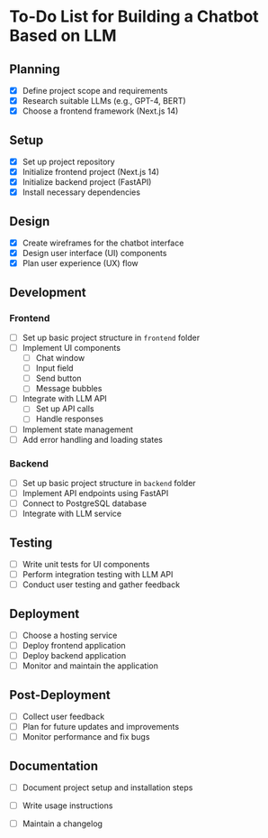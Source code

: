 # To-Do List for Building a Chatbot Based on LLM

## Planning
- [x] Define project scope and requirements
- [x] Research suitable LLMs (e.g., GPT-4, BERT)
- [x] Choose a frontend framework (Next.js 14)

## Setup
- [x] Set up project repository
- [x] Initialize frontend project (Next.js 14)
- [x] Initialize backend project (FastAPI)
- [x] Install necessary dependencies

## Design
- [x] Create wireframes for the chatbot interface
- [x] Design user interface (UI) components
- [x] Plan user experience (UX) flow

## Development
### Frontend
- [ ] Set up basic project structure in `frontend` folder
- [ ] Implement UI components
  - [ ] Chat window
  - [ ] Input field
  - [ ] Send button
  - [ ] Message bubbles
- [ ] Integrate with LLM API
  - [ ] Set up API calls
  - [ ] Handle responses
- [ ] Implement state management
- [ ] Add error handling and loading states

### Backend
- [ ] Set up basic project structure in `backend` folder
- [ ] Implement API endpoints using FastAPI
- [ ] Connect to PostgreSQL database
- [ ] Integrate with LLM service

## Testing
- [ ] Write unit tests for UI components
- [ ] Perform integration testing with LLM API
- [ ] Conduct user testing and gather feedback

## Deployment
- [ ] Choose a hosting service
- [ ] Deploy frontend application
- [ ] Deploy backend application
- [ ] Monitor and maintain the application

## Post-Deployment
- [ ] Collect user feedback
- [ ] Plan for future updates and improvements
- [ ] Monitor performance and fix bugs

## Documentation
- [ ] Document project setup and installation steps
- [ ] Write usage instructions
- [ ] Maintain a changelog

